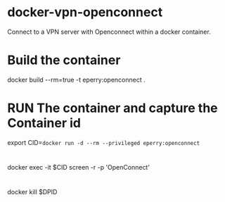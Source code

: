 # docker-vpn-openconnect
Connect to a VPN server with Openconnect within a docker container.

# Build the container
docker build --rm=true -t eperry:openconnect .

# RUN The container and capture the Container id

export CID=`docker run -d --rm --privileged eperry:openconnect`

#

docker exec -it $CID screen -r -p 'OpenConnect'

#

docker kill $DPID
